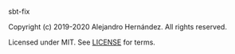 [comment]: <> (Don't edit this file!)
[comment]: <> (It is automatically updated after every release of https://github.com/alejandrohdezma/defaults)
[comment]: <> (If you want to suggest change, please open a PR or issue in that repository)

sbt-fix

Copyright (c) 2019-2020 Alejandro Hernández. All rights reserved.

Licensed under MIT. See [LICENSE](LICENSE) for terms.